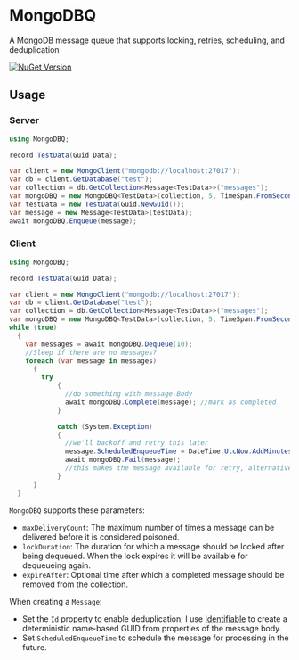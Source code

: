 # MongoDBQ
A MongoDB message queue that supports locking, retries, scheduling, and deduplication


[![NuGet Version](http://img.shields.io/nuget/v/MongoDBQ.svg?style=flat)](https://www.nuget.org/packages/MongoDBQ/)

## Usage

### Server
```csharp
using MongoDBQ;

record TestData(Guid Data);

var client = new MongoClient("mongodb://localhost:27017");
var db = client.GetDatabase("test");
var collection = db.GetCollection<Message<TestData>>("messages");
var mongoDBQ = new MongoDBQ<TestData>(collection, 5, TimeSpan.FromSeconds(5), TimeSpan.FromMinutes(1));
var testData = new TestData(Guid.NewGuid());
var message = new Message<TestData>(testData);
await mongoDBQ.Enqueue(message);
```

### Client
```csharp
using MongoDBQ;

record TestData(Guid Data);

var client = new MongoClient("mongodb://localhost:27017");
var db = client.GetDatabase("test");
var collection = db.GetCollection<Message<TestData>>("messages");
var mongoDBQ = new MongoDBQ<TestData>(collection, 5, TimeSpan.FromSeconds(5), TimeSpan.FromMinutes(1));
while (true)
  {
    var messages = await mongoDBQ.Dequeue(10);
    //Sleep if there are no messages?
    foreach (var message in messages)
      {
        try
            {
              //do something with message.Body
              await mongoDBQ.Complete(message); //mark as completed
            }

            catch (System.Exception)
            {
              //we'll backoff and retry this later
              message.ScheduledEnqueueTime = DateTime.UtcNow.AddMinutes(5);
              await mongoDBQ.Fail(message);
              //this makes the message available for retry, alternatively use mongoDBQ.Delete(message) if this is terminal
            }
      }
  }
```

`MongoDBQ` supports these parameters:
- `maxDeliveryCount`: The maximum number of times a message can be delivered before it is considered poisoned.
- `lockDuration`: The duration for which a message should be locked after being dequeued. When the lock expires it will be available for dequeueing again.
- `expireAfter`: Optional time after which a completed message should be removed from the collection.

When creating a `Message`:
- Set the `Id` property to enable deduplication; I use [Identifiable](https://github.com/seanterry/Identifiable) to create a deterministic name-based GUID from properties of the message body.
- Set `ScheduledEnqueueTime` to schedule the message for processing in the future.
